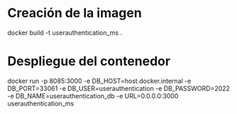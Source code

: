 # Creación de la imagen

docker build -t userauthentication_ms .

# Despliegue del contenedor

docker run -p 8085:3000 -e DB_HOST=host.docker.internal -e DB_PORT=33061 -e DB_USER=userauthentication -e DB_PASSWORD=2022 -e DB_NAME=userauthentication_db -e URL=0.0.0.0:3000 userauthentication_ms